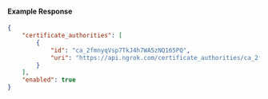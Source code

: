 <!-- Code generated for API Clients. DO NOT EDIT. -->

#### Example Response

```json
{
	"certificate_authorities": [
		{
			"id": "ca_2fmnyqVsp7TkJ4h7WA5zNQ165PQ",
			"uri": "https://api.ngrok.com/certificate_authorities/ca_2fmnyqVsp7TkJ4h7WA5zNQ165PQ"
		}
	],
	"enabled": true
}
```
